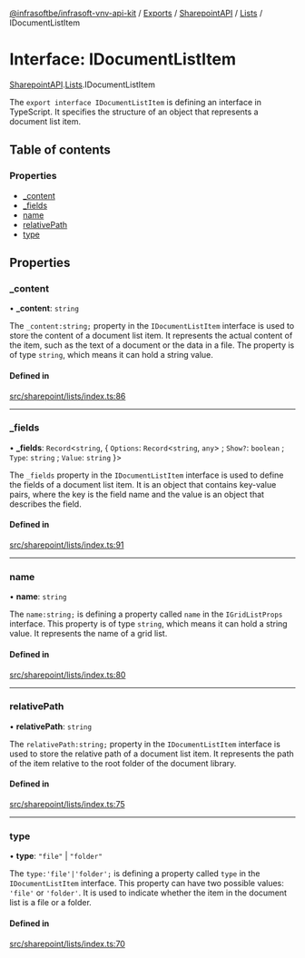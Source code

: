 [@infrasoftbe/infrasoft-vnv-api-kit](../README.md) / [Exports](../modules.md) / [SharepointAPI](../modules/SharepointAPI.md) / [Lists](../modules/SharepointAPI.Lists.md) / IDocumentListItem

# Interface: IDocumentListItem

[SharepointAPI](../modules/SharepointAPI.md).[Lists](../modules/SharepointAPI.Lists.md).IDocumentListItem

The `export interface IDocumentListItem` is defining an interface in TypeScript. It specifies the
structure of an object that represents a document list item.

## Table of contents

### Properties

- [\_content](SharepointAPI.Lists.IDocumentListItem.md#_content)
- [\_fields](SharepointAPI.Lists.IDocumentListItem.md#_fields)
- [name](SharepointAPI.Lists.IDocumentListItem.md#name)
- [relativePath](SharepointAPI.Lists.IDocumentListItem.md#relativepath)
- [type](SharepointAPI.Lists.IDocumentListItem.md#type)

## Properties

### \_content

• **\_content**: `string`

The `_content:string;` property in the `IDocumentListItem` interface is used to store the content
of a document list item. It represents the actual content of the item, such as the text of a
document or the data in a file. The property is of type `string`, which means it can hold a string
value.

#### Defined in

[src/sharepoint/lists/index.ts:86](https://github.com/infrasoftbe/Infrasoft-vnv-api-kit/blob/783d42b/src/sharepoint/lists/index.ts#L86)

___

### \_fields

• **\_fields**: `Record`\<`string`, \{ `Options`: `Record`\<`string`, `any`\> ; `Show?`: `boolean` ; `Type`: `string` ; `Value`: `string`  }\>

The `_fields` property in the `IDocumentListItem` interface is used to define the fields of a
document list item. It is an object that contains key-value pairs, where the key is the field name
and the value is an object that describes the field.

#### Defined in

[src/sharepoint/lists/index.ts:91](https://github.com/infrasoftbe/Infrasoft-vnv-api-kit/blob/783d42b/src/sharepoint/lists/index.ts#L91)

___

### name

• **name**: `string`

The `name:string;` is defining a property called `name` in the `IGridListProps` interface. This
property is of type `string`, which means it can hold a string value. It represents the name of a
grid list.

#### Defined in

[src/sharepoint/lists/index.ts:80](https://github.com/infrasoftbe/Infrasoft-vnv-api-kit/blob/783d42b/src/sharepoint/lists/index.ts#L80)

___

### relativePath

• **relativePath**: `string`

The `relativePath:string;` property in the `IDocumentListItem` interface is used to store the
relative path of a document list item. It represents the path of the item relative to the root
folder of the document library.

#### Defined in

[src/sharepoint/lists/index.ts:75](https://github.com/infrasoftbe/Infrasoft-vnv-api-kit/blob/783d42b/src/sharepoint/lists/index.ts#L75)

___

### type

• **type**: ``"file"`` \| ``"folder"``

The `type:'file'|'folder';` is defining a property called `type` in the `IDocumentListItem`
interface. This property can have two possible values: `'file'` or `'folder'`. It is used to
indicate whether the item in the document list is a file or a folder.

#### Defined in

[src/sharepoint/lists/index.ts:70](https://github.com/infrasoftbe/Infrasoft-vnv-api-kit/blob/783d42b/src/sharepoint/lists/index.ts#L70)
